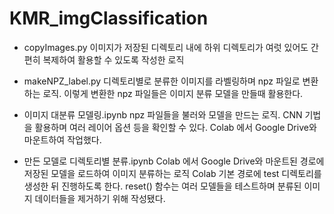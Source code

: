 # KMR_imgClassification
- copyImages.py
이미지가 저장된 디렉토리 내에 하위 디렉토리가 여럿 있어도 간편히 복제하여 활용할 수 있도록 작성한 로직

- makeNPZ_label.py
디렉토리별로 분류한 이미지를 라벨링하며 npz 파일로 변환하는 로직.
이렇게 변환한 npz 파일들은 이미지 분류 모델을 만들때 활용한다.

- 이미지 대분류 모델링.ipynb
npz 파일들을 불러와 모델을 만드는 로직.
CNN 기법을 활용하며 여러 레이어 옵션 등을 확인할 수 있다.
Colab 에서 Google Drive와 마운트하여 작업했다.

- 만든 모델로 디렉토리별 분류.ipynb
Colab 에서 Google Drive와 마운트된 경로에 저장된 모델을 로드하여 이미지 분류하는 로직
Colab 기본 경로에 test 디렉토리를 생성한 뒤 진행하도록 한다.
reset() 함수는 여러 모델들을 테스트하며 분류된 이미지 데이터들을 제거하기 위해 작성됐다.
